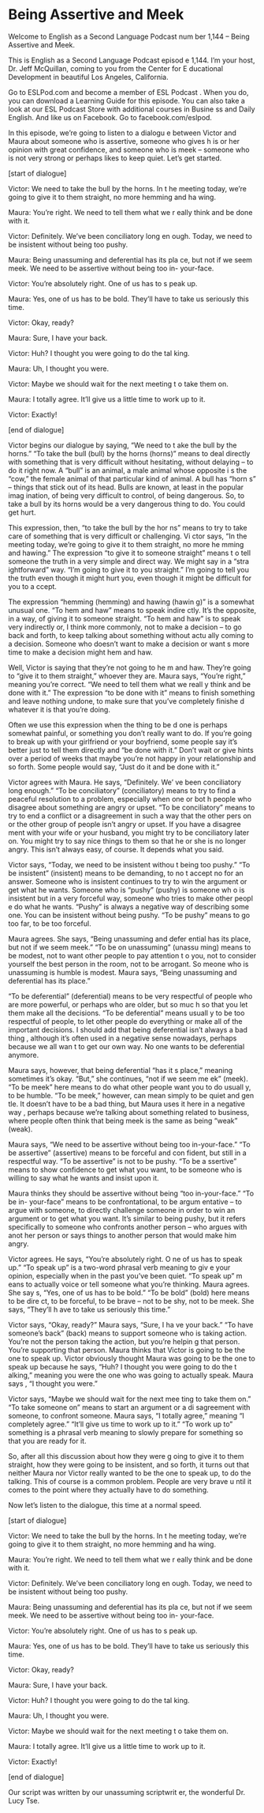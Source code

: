# Being Assertive and Meek

Welcome to English as a Second Language Podcast num ber 1,144 – Being Assertive and Meek.

This is English as a Second Language Podcast episod e 1,144. I’m your host, Dr. Jeff McQuillan, coming to you from the Center for E ducational Development in beautiful Los Angeles, California.

Go to ESLPod.com and become a member of ESL Podcast . When you do, you can download a Learning Guide for this episode. You  can also take a look at our ESL Podcast Store with additional courses in Busine ss and Daily English. And like us on Facebook. Go to facebook.com/eslpod.

In this episode, we’re going to listen to a dialogu e between Victor and Maura about someone who is assertive, someone who gives h is or her opinion with great confidence, and someone who is meek – someone  who is not very strong or perhaps likes to keep quiet. Let’s get started.

[start of dialogue]

Victor: We need to take the bull by the horns. In t he meeting today, we’re going to give it to them straight, no more hemming and ha wing.

Maura: You’re right. We need to tell them what we r eally think and be done with it.

Victor: Definitely. We’ve been conciliatory long en ough. Today, we need to be insistent without being too pushy.

Maura: Being unassuming and deferential has its pla ce, but not if we seem meek. We need to be assertive without being too in- your-face.

Victor: You’re absolutely right. One of us has to s peak up.

Maura: Yes, one of us has to be bold. They’ll have to take us seriously this time.

Victor: Okay, ready?

Maura: Sure, I have your back.

Victor: Huh? I thought you were going to do the tal king.

 Maura: Uh, I thought you were.

Victor: Maybe we should wait for the next meeting t o take them on.

Maura: I totally agree. It’ll give us a little time  to work up to it.

Victor: Exactly!

[end of dialogue]

Victor begins our dialogue by saying, “We need to t ake the bull by the horns.” “To take the bull (bull) by the horns (horns)” means to  deal directly with something that is very difficult without hesitating, without delaying – to do it right now. A “bull” is an animal, a male animal whose opposite i s the “cow,” the female animal of that particular kind of animal. A bull has “horn s” – things that stick out of its head. Bulls are known, at least in the popular imag ination, of being very difficult to control, of being dangerous. So, to take a bull by its horns would be a very dangerous thing to do. You could get hurt.

This expression, then, “to take the bull by the hor ns” means to try to take care of something that is very difficult or challenging. Vi ctor says, “In the meeting today, we’re going to give it to them straight, no more he mming and hawing.” The expression “to give it to someone straight” means t o tell someone the truth in a very simple and direct way. We might say in a “stra ightforward” way. “I’m going to give it to you straight.” I’m going to tell you the  truth even though it might hurt you, even though it might be difficult for you to a ccept.

The expression “hemming (hemming) and hawing (hawin g)” is a somewhat unusual one. “To hem and haw” means to speak indire ctly. It’s the opposite, in a way, of giving it to someone straight. “To hem and haw” is to speak very indirectly or, I think more commonly, not to make a  decision – to go back and forth, to keep talking about something without actu ally coming to a decision. Someone who doesn’t want to make a decision or want s more time to make a decision might hem and haw.

Well, Victor is saying that they’re not going to he m and haw. They’re going to “give it to them straight,” whoever they are. Maura  says, “You’re right,” meaning you’re correct. “We need to tell them what we reall y think and be done with it.” The expression “to be done with it” means to finish  something and leave nothing undone, to make sure that you’ve completely finishe d whatever it is that you’re doing.

 Often we use this expression when the thing to be d one is perhaps somewhat painful, or something you don’t really want to do. If you’re going to break up with your girlfriend or your boyfriend, some people say it’s better just to tell them directly and “be done with it.” Don’t wait or give hints over a period of weeks that maybe you’re not happy in your relationship and so forth. Some people would say, “Just do it and be done with it.”

Victor agrees with Maura. He says, “Definitely. We’ ve been conciliatory long enough.” “To be conciliatory” (conciliatory) means to try to find a peaceful resolution to a problem, especially when one or bot h people who disagree about something are angry or upset. “To be conciliatory” means to try to end a conflict or a disagreement in such a way that the other pers on or the other group of people isn’t angry or upset. If you have a disagree ment with your wife or your husband, you might try to be conciliatory later on.  You might try to say nice things to them so that he or she is no longer angry. This isn’t always easy, of course. It depends what you said.

Victor says, “Today, we need to be insistent withou t being too pushy.” “To be insistent” (insistent) means to be demanding, to no t accept no for an answer. Someone who is insistent continues to try to win the argument or get what he wants. Someone who is “pushy” (pushy) is someone wh o is insistent but in a very forceful way, someone who tries to make other peopl e do what he wants. “Pushy” is always a negative way of describing some one. You can be insistent without being pushy. “To be pushy” means to go too far, to be too forceful.

Maura agrees. She says, “Being unassuming and defer ential has its place, but not if we seem meek.” “To be on unassuming” (unassu ming) means to be modest, not to want other people to pay attention t o you, not to consider yourself the best person in the room, not to be arrogant. So meone who is unassuming is humble is modest. Maura says, “Being unassuming and  deferential has its place.”

“To be deferential” (deferential) means to be very respectful of people who are more powerful, or perhaps who are older, but so muc h so that you let them make all the decisions. “To be deferential” means usuall y to be too respectful of people, to let other people do everything or make all of the important decisions. I should add that being deferential isn’t always a bad thing , although it’s often used in a negative sense nowadays, perhaps because we all wan t to get our own way. No one wants to be deferential anymore.

Maura says, however, that being deferential “has it s place,” meaning sometimes it’s okay. “But,” she continues, “not if we seem me ek” (meek). “To be meek” here means to do what other people want you to do usuall y, to be humble. “To be meek,” however, can mean simply to be quiet and gen tle. It doesn’t have to be a bad thing, but Maura uses it here in a negative way , perhaps because we’re talking about something related to business, where people often think that being meek is the same as being “weak” (weak).

Maura says, “We need to be assertive without being too in-your-face.” “To be assertive” (assertive) means to be forceful and con fident, but still in a respectful way. “To be assertive” is not to be pushy. “To be a ssertive” means to show confidence to get what you want, to be someone who is willing to say what he wants and insist upon it.

Maura thinks they should be assertive without being  “too in-your-face.” “To be in- your-face” means to be confrontational, to be argum entative – to argue with someone, to directly challenge someone in order to win an argument or to get what you want. It’s similar to being pushy, but it refers specifically to someone who confronts another person – who argues with anot her person or says things to another person that would make him angry.

Victor agrees. He says, “You’re absolutely right. O ne of us has to speak up.” “To speak up” is a two-word phrasal verb meaning to giv e your opinion, especially when in the past you’ve been quiet. “To speak up” m eans to actually voice or tell someone what you’re thinking. Maura agrees. She say s, “Yes, one of us has to be bold.” “To be bold” (bold) here means to be dire ct, to be forceful, to be brave – not to be shy, not to be meek. She says, “They’ll h ave to take us seriously this time.”

Victor says, “Okay, ready?” Maura says, “Sure, I ha ve your back.” “To have someone’s back” (back) means to support someone who  is taking action. You’re not the person taking the action, but you’re helpin g that person. You’re supporting that person. Maura thinks that Victor is  going to be the one to speak up. Victor obviously thought Maura was going to be the one to speak up because he says, “Huh? I thought you were going to do the t alking,” meaning you were the one who was going to actually speak. Maura says , “I thought you were.”

Victor says, “Maybe we should wait for the next mee ting to take them on.” “To take someone on” means to start an argument or a di sagreement with someone, to confront someone. Maura says, “I totally agree,”  meaning “I completely agree.” “It’ll give us time to work up to it.” “To work up to” something is a phrasal verb meaning to slowly prepare for something so that you  are ready for it.

 So, after all this discussion about how they were g oing to give it to them straight, how they were going to be insistent, and so forth, it turns out that neither Maura nor Victor really wanted to be the one to speak up,  to do the talking. This of course is a common problem. People are very brave u ntil it comes to the point where they actually have to do something.

Now let’s listen to the dialogue, this time at a normal speed.

[start of dialogue]

Victor: We need to take the bull by the horns. In t he meeting today, we’re going to give it to them straight, no more hemming and ha wing.

Maura: You’re right. We need to tell them what we r eally think and be done with it.

Victor: Definitely. We’ve been conciliatory long en ough. Today, we need to be insistent without being too pushy.

Maura: Being unassuming and deferential has its pla ce, but not if we seem meek. We need to be assertive without being too in- your-face.

Victor: You’re absolutely right. One of us has to s peak up.

Maura: Yes, one of us has to be bold. They’ll have to take us seriously this time.

Victor: Okay, ready?

Maura: Sure, I have your back.

Victor: Huh? I thought you were going to do the tal king.

Maura: Uh, I thought you were.

Victor: Maybe we should wait for the next meeting t o take them on.

Maura: I totally agree. It’ll give us a little time  to work up to it.

Victor: Exactly!

[end of dialogue]

 Our script was written by our unassuming scriptwrit er, the wonderful Dr. Lucy Tse.



